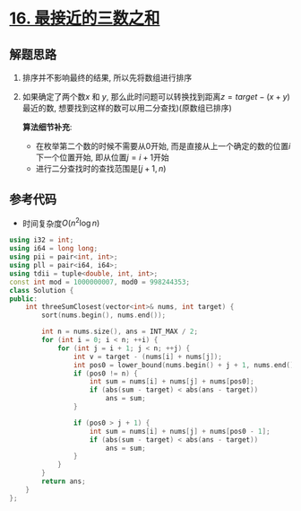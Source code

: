 # [16. 最接近的三数之和](https://leetcode.cn/problems/3sum-closest/)

## 解题思路

1. 排序并不影响最终的结果, 所以先将数组进行排序

2. 如果确定了两个数$x$ 和 $y$, 那么此时问题可以转换找到距离$z = target - (x + y)$最近的数, 想要找到这样的数可以用二分查找)(原数组已排序)

   

   **算法细节补充**:

   + 在枚举第二个数的时候不需要从0开始, 而是直接从上一个确定的数的位置$i$下一个位置开始, 即从位置$j = i + 1$开始
   + 进行二分查找时的查找范围是$[j + 1, n)$


## 参考代码

+ 时间复杂度$O(n^2\log{n})$


```cpp
using i32 = int;
using i64 = long long;
using pii = pair<int, int>;
using pll = pair<i64, i64>;
using tdii = tuple<double, int, int>;
const int mod = 1000000007, mod0 = 998244353;
class Solution {
public:
    int threeSumClosest(vector<int>& nums, int target) {
        sort(nums.begin(), nums.end());

        int n = nums.size(), ans = INT_MAX / 2;
        for (int i = 0; i < n; ++i) {
            for (int j = i + 1; j < n; ++j) {
                int v = target - (nums[i] + nums[j]);
                int pos0 = lower_bound(nums.begin() + j + 1, nums.end(), v) - nums.begin();
                if (pos0 != n) {
                    int sum = nums[i] + nums[j] + nums[pos0];
                    if (abs(sum - target) < abs(ans - target))
                        ans = sum;
                }

                if (pos0 > j + 1) {
                    int sum = nums[i] + nums[j] + nums[pos0 - 1];
                    if (abs(sum - target) < abs(ans - target))
                        ans = sum;
                }
            }
        }
        return ans;
    }
};

```
